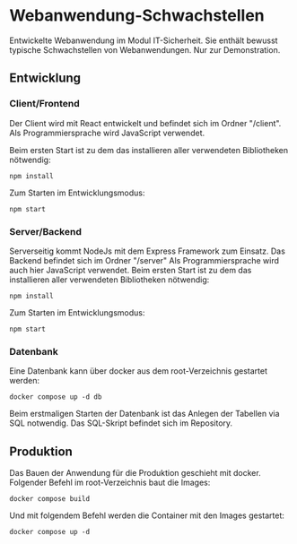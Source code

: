# Webanwendung-Schwachstellen
Entwickelte Webanwendung im Modul IT-Sicherheit. Sie enthält bewusst typische Schwachstellen von Webanwendungen. Nur zur Demonstration.

## Entwicklung
### Client/Frontend
Der Client wird mit React entwickelt und befindet sich im Ordner "/client". Als Programmiersprache wird JavaScript verwendet.

Beim ersten Start ist zu dem das installieren aller verwendeten Bibliotheken nötwendig:
```
npm install
```
Zum Starten im Entwicklungsmodus:
```
npm start
```

### Server/Backend
Serverseitig kommt NodeJs mit dem Express Framework zum Einsatz. Das Backend befindet sich im Ordner "/server" Als Programmiersprache wird auch hier JavaScript verwendet.
Beim ersten Start ist zu dem das installieren aller verwendeten Bibliotheken nötwendig:
```
npm install
```
Zum Starten im Entwicklungsmodus:
```
npm start
```

### Datenbank
Eine Datenbank kann über docker aus dem root-Verzeichnis gestartet werden:
```
docker compose up -d db
```
Beim erstmaligen Starten der Datenbank ist das Anlegen der Tabellen via SQL notwendig. Das SQL-Skript befindet sich im Repository.

## Produktion
Das Bauen der Anwendung für die Produktion geschieht mit docker.
Folgender Befehl im root-Verzeichnis baut die Images:
```
docker compose build
```
Und mit folgendem Befehl werden die Container mit den Images gestartet:
```
docker compose up -d
```
